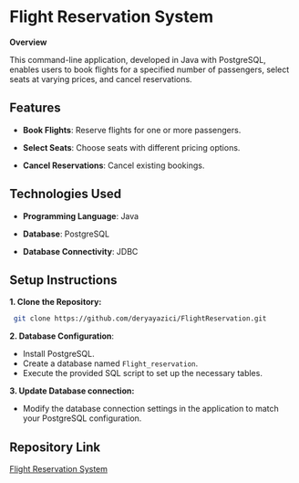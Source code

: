 # Flight Reservation System

**Overview**

This command-line application, developed in Java with PostgreSQL, enables users to book flights for a specified number of passengers, select seats at varying prices, and cancel reservations.

## Features

- **Book Flights**: Reserve flights for one or more passengers.

- **Select Seats**: Choose seats with different pricing options.

- **Cancel Reservations**: Cancel existing bookings.


## Technologies Used

- **Programming Language**: Java

- **Database**: PostgreSQL

- **Database Connectivity**: JDBC
  

## Setup Instructions

**1. Clone the Repository:**
``` bash
 git clone https://github.com/deryayazici/FlightReservation.git
```

**2. Database Configuration**:

- Install PostgreSQL.
- Create a database named
  ```Flight_reservation```.
- Execute the provided SQL script to set up the necessary tables.


**3. Update Database connection:**

- Modify the database connection settings in the application to match your PostgreSQL configuration.


## Repository Link

[Flight Reservation System](https://github.com/deryayazici/FlightReservation/)





